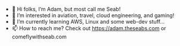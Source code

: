 - 👋 Hi folks, I’m Adam, but most call me Seab!
- 👀 I’m interested in aviation, travel, cloud engineering, and gaming!
- 🌱 I’m currently learning AWS, Linux and some web-dev stuff...
- 📫 How to reach me? Check out https://adam.theseabs.com or comeflywithseab.com 

<!---
adamseab/adamseab is a ✨ special ✨ repository because its `README.md` (this file) appears on your GitHub profile.
You can click the Preview link to take a look at your changes.
--->
